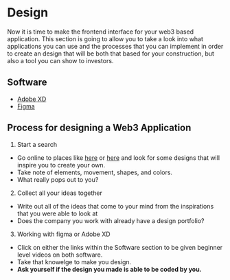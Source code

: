# Design

Now it is time to make the frontend interface for your web3 based application. This section is going to allow you to take a look into what applications you can use and the processes that you can implement in order to create an design that will be both that based for your construction, but also a tool you can show to investors.

## Software
* [Adobe XD](https://youtu.be/WEljsc2jorI)
* [Figma](https://youtu.be/FTFaQWZBqQ8)

## Process for designing a Web3 Application
1. Start a search
  - Go online to places like [here](https://www.behance.net) or [here](https://dribbble.com) and look for some designs that will inspire you to create your own.
  - Take note of elements, movement, shapes, and colors.
  - What really pops out to you?
2. Collect all your ideas together
  - Write out all of the ideas that come to your mind from the inspirations that you were able to look at
  - Does the company you work with already have a design portfolio?
3. Working with figma or Adobe XD
  - Click on either the links within the Software section to be given beginner level videos on both software.
  - Take that knowelge to make you design.
  - **Ask yourself if the design you made is able to be coded by you.**
